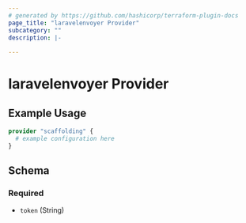 ```yaml
---
# generated by https://github.com/hashicorp/terraform-plugin-docs
page_title: "laravelenvoyer Provider"
subcategory: ""
description: |-
  
---
```


# laravelenvoyer Provider



## Example Usage

```terraform
provider "scaffolding" {
  # example configuration here
}
```

<!-- schema generated by tfplugindocs -->
## Schema

### Required

- `token` (String)
